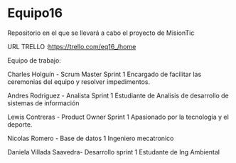 # Equipo16
Repositorio en el que se llevará a cabo el proyecto de MisionTic

URL TRELLO :https://trello.com/eq16_/home 



Equipo de trabajo:

Charles Holguín - Scrum Master Sprint 1
Encargado de facilitar las ceremonias del equipo y resolver impedimentos.

Andres Rodriguez - Analista Sprint 1 
Estudiante de Analisis de desarrollo de sistemas de información

Lewis Contreras - Product Owner Sprint 1
Apasionado por la tecnología y el deporte.

Nicolas Romero - Base de datos 1
Ingeniero mecatronico

Daniela Villada Saavedra- Desarrollo sprint 1
Estudante de Ing Ambiental 